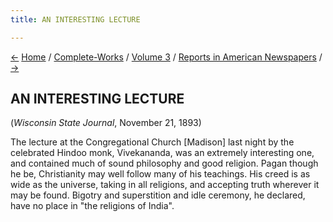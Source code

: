 ```yaml
---
title: AN INTERESTING LECTURE

---
```

<div>

[←](hindu_civilisation.htm) [Home](../../../index.htm) /
[Complete-Works](../../complete_works.htm) / [Volume
3](../volume_3_contents.htm) / [Reports in American
Newspapers](reports_in_american_newspapers_contents.htm)
/ [→](the_hindoo_religion.htm)

  

## AN INTERESTING LECTURE

(*Wisconsin State Journal*, November 21, 1893)

The lecture at the Congregational Church \[Madison\] last night by the
celebrated Hindoo monk, Vivekananda, was an extremely interesting one,
and contained much of sound philosophy and good religion. Pagan though
he be, Christianity may well follow many of his teachings. His creed is
as wide as the universe, taking in all religions, and accepting truth
wherever it may be found. Bigotry and superstition and idle ceremony, he
declared, have no place in "the religions of India".

</div>
